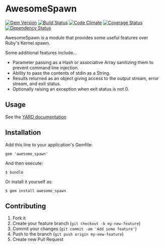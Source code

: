 # AwesomeSpawn

[![Gem Version](https://badge.fury.io/rb/awesome_spawn.png)](http://badge.fury.io/rb/awesome_spawn)
[![Build Status](https://travis-ci.org/ManageIQ/awesome_spawn.png)](https://travis-ci.org/ManageIQ/awesome_spawn)
[![Code Climate](https://codeclimate.com/github/ManageIQ/awesome_spawn.png)](https://codeclimate.com/github/ManageIQ/awesome_spawn)
[![Coverage Status](https://coveralls.io/repos/ManageIQ/awesome_spawn/badge.png?branch=master)](https://coveralls.io/r/ManageIQ/awesome_spawn)
[![Dependency Status](https://gemnasium.com/ManageIQ/awesome_spawn.png)](https://gemnasium.com/ManageIQ/awesome_spawn)

AwesomeSpawn is a module that provides some useful features over Ruby's Kernel.spawn.

Some additional features include...

- Parameter passing as a Hash or associative Array sanitizing them to prevent command line injection.
- Ability to pass the contents of stdin as a String.
- Results returned as an object giving access to the output stream, error stream, and exit status.
- Optionally raising an exception when exit status is not 0.

## Usage

See the [YARD documentation](http://rubydoc.info/gems/awesome_spawn)

## Installation

Add this line to your application's Gemfile:

    gem 'awesome_spawn'

And then execute:

    $ bundle

Or install it yourself as:

    $ gem install awesome_spawn

## Contributing

1. Fork it
2. Create your feature branch (`git checkout -b my-new-feature`)
3. Commit your changes (`git commit -am 'Add some feature'`)
4. Push to the branch (`git push origin my-new-feature`)
5. Create new Pull Request
